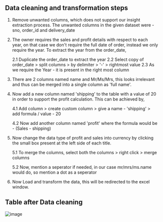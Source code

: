 ## Data cleaning and transformation steps 

1. Remove unwanted columns, which does not support our insight extraction process. The unwanted columns in the given dataset were - sno, order_id and delivery_date

2. The owner requires the sales and profit details with respect to each year, on that case we don't require the full date of order, instead we only require the year. To extract the year from the order_date,

   2.1 Duplicate the order_date to extract the year
   2.2 Select copy of order_date > split columns > by delimiter > '-' > rightmost value
   2.3 As we require the Year - it is present in the right most column

3. There are 2 columns named name and Mr/Ms/Mrs, this looks irrelevant and thus can be merged into a single column as 'full name'.

4. Now add a new column named 'shipping' to the table with a value of 20 in order to support the profit calculation. This can be achieved by,

   4.1 Add column > create custom column > give a name - 'shipping' > add formula / value - 20

   4.2 Now add another column named 'profit' where the formula would be - (Sales - shipping)

5. Now change the data type of profit and sales into currency by clicking the small box present at the left side of each title.

    5.1 To merge the columns, select both the columns > right click > merge columns

    5.2 Now, mention a seperator if needed, in our case mr/mrs/ms.name would do, so mention a dot as a 
        seperator

6. Now Load and transform the data, this will be redirected to the excel window.


## Table after Data cleaning

![image](https://github.com/deva-246/DataCleaning-Excel-PowerQueryEditor/assets/75877347/ccf5a871-d037-4f91-98cd-470b77a449be)



